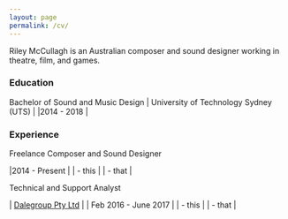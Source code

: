 ```yaml
---
layout: page
permalink: /cv/
---
```


Riley McCullagh is an Australian composer and sound designer working in theatre, film, and games.

### Education

Bachelor of Sound and Music Design
| University of Technology Sydney (UTS) |
|2014 - 2018                            |



### Experience

Freelance Composer and Sound Designer

|2014 - Present |
| - this |
| - that |


Technical and Support Analyst

| [Dalegroup Pty Ltd](http://dalegroup.net/) |
| Feb 2016 - June 2017 |
| - this |
| - that |
